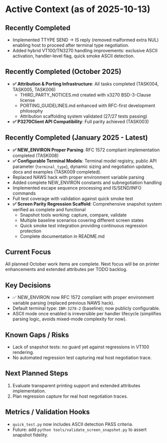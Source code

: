 # Active Context (as of 2025-10-13)

## Recently Completed
- Implemented TTYPE SEND -> IS reply (removed malformed extra NUL) enabling host to proceed after terminal type negotiation.
- Added hybrid VT100/TN3270 handling improvements: exclusive ASCII activation, handler-level flag, quick smoke ASCII detection.

## Recently Completed (October 2025)
- **✅ Attribution & Porting Infrastructure**: All tasks completed (TASK004, TASK005, TASK006)
  - THIRD_PARTY_NOTICES.md created with x3270 BSD-3-Clause license
  - PORTING_GUIDELINES.md enhanced with RFC-first development philosophy
  - Attribution scaffolding system validated (27/27 tests passing)
- **✅ P3270Client API Compatibility**: Full parity achieved (TASK003)

## Recently Completed (January 2025 - Latest)
- **✅ NEW_ENVIRON Proper Parsing**: RFC 1572 compliant implementation completed (TASK008)
 - **✅ Configurable Terminal Models**: Terminal model registry, public API parameter (`terminal_type`), dynamic sizing and negotiation updates, docs and examples (TASK009 completed).
  - Replaced NAWS hack with proper environment variable parsing
  - Added complete NEW_ENVIRON constants and subnegotiation handling
  - Implemented escape sequence processing and IS/SEND/INFO commands
  - Full test coverage with validation against quick smoke test
- **✅ Screen Parity Regression Scaffold**: Comprehensive snapshot system verified as complete and functional
  - Snapshot tools working: capture, compare, validate
  - Multiple baseline scenarios covering different screen states
  - Quick smoke test integration providing continuous regression protection
  - Complete documentation in README.md

## Current Focus
All planned October work items are complete. Next focus will be on printer enhancements and extended attributes per TODO backlog.

## Key Decisions
- ✅ NEW_ENVIRON now RFC 1572 compliant with proper environment variable parsing (replaced previous NAWS hack).
- Default terminal type: `IBM-3278-2` (baseline); now publicly configurable.
- ASCII mode once enabled is irreversible per handler lifecycle (simplifies parsing logic, avoids mixed-mode complexity for now).

## Known Gaps / Risks
- Lack of snapshot tests: no guard yet against regressions in VT100 rendering.
- No automated regression test capturing real host negotiation trace.

## Next Planned Steps
1. Evaluate transparent printing support and extended attributes implementation.
2. Plan regression capture for real host negotiation traces.

## Metrics / Validation Hooks
- `quick_test.py` now includes ASCII detection PASS criteria.
- Future: add `python tools/validate_screen_snapshot.py` to assert snapshot fidelity.
